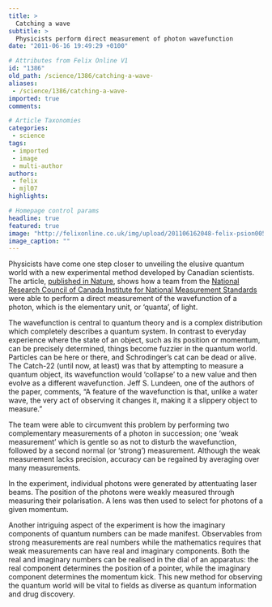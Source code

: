 ```yaml
---
title: >
  Catching a wave
subtitle: >
  Physicists perform direct measurement of photon wavefunction
date: "2011-06-16 19:49:29 +0100"

# Attributes from Felix Online V1
id: "1386"
old_path: /science/1386/catching-a-wave-
aliases:
 - /science/1386/catching-a-wave-
imported: true
comments:

# Article Taxonomies
categories:
 - science
tags:
 - imported
 - image
 - multi-author
authors:
 - felix
 - mjl07
highlights:

# Homepage control params
headline: true
featured: true
image: "http://felixonline.co.uk/img/upload/201106162048-felix-psion005-abstract-digital-art-fractal-quantum_chromodynamics.jpg"
image_caption: ""
---
```


Physicists have come one step closer to unveiling the elusive quantum world with a new experimental method developed by Canadian scientists. The article, [published in Nature](http://www.nature.com/nature/journal/v474/n7350/full/nature10120.html), shows how a team from the [National Research Council of Canada Institute for National Measurement Standards](http://www.nrc-cnrc.gc.ca/eng/ibp/inms.html) were able to perform a direct measurement of the wavefunction of a photon, which is the elementary unit, or ‘quanta’, of light.

The wavefunction is central to quantum theory and is a complex distribution which completely describes a quantum system. In contrast to everyday experience where the state of an object, such as its position or momentum, can be precisely determined, things become fuzzier in the quantum world. Particles can be here or there, and Schrodinger’s cat can be dead or alive. The Catch-22 (until now, at least) was that by attempting to measure a quantum object, its wavefunction would ‘collapse’ to a new value and then evolve as a different wavefunction. Jeff S. Lundeen, one of the authors of the paper, comments, “A feature of the wavefunction is that, unlike a water wave, the very act of observing it changes it, making it a slippery object to measure.”

The team were able to circumvent this problem by performing two complementary measurements of a photon in succession; one ‘weak measurement’ which is gentle so as not to disturb the wavefunction, followed by a second normal (or ‘strong’) measurement. Although the weak measurement lacks precision, accuracy can be regained by averaging over many measurements.

In the experiment, individual photons were generated by attentuating laser beams. The position of the photons were weakly measured through measuring their polarisation. A lens was then used to select for photons of a given momentum.

Another intriguing aspect of the experiment is how the imaginary components of quantum numbers can be made manifest. Observables from strong measurements are real numbers while the mathematics requires that weak measurements can have real and imaginary components. Both the real and imaginary numbers can be realised in the dial of an apparatus: the real component determines the position of a pointer, while the imaginary component determines the momentum kick. This new method for observing the quantum world will be vital to fields as diverse as quantum information and drug discovery.
